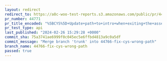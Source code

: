 ```yaml
---
layout: redirect
redirect_to: https://a8c-woo-test-reports.s3.amazonaws.com/public/pr/44771/api/index.html
pr_number: 44771
pr_title_encoded: "%5BCYS%5D+Update+path+to+intro+when+exiting+the+assembler"
pr_test_type: api
last_published: "2024-02-26 15:29:28 +0000"
commit_sha: 75a3741ae6999f0c045ec5e6ffbd4813a9c0a5df
commit_message: "Merge branch 'trunk' into 44766-fix-cys-wrong-path"
branch_name: 44766-fix-cys-wrong-path
passed: true
---
```

